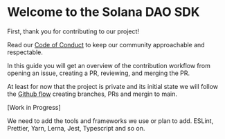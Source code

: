 
# Welcome to the Solana DAO SDK

First, thank you for contributing to our project!

Read our [Code of Conduct](./CODE_OF_CONDUCT.md) to keep our community approachable and respectable.

In this guide you will get an overview of the contribution workflow from opening an issue, creating a PR, reviewing, and merging the PR.

At least for now that the project is private and its initial state we will follow the [Github flow](https://docs.github.com/en/get-started/quickstart/github-flow) creating branches, PRs and mergin to main.

[Work in Progress]

We need to add the tools and frameworks we use or plan to add. ESLint, Prettier, Yarn, Lerna, Jest, Typescript and so on.

